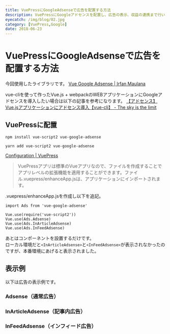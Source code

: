 ```yaml
---
title: VuePressにGoogleAdsenseで広告を配置する方法
description: VuePressにGoogleアドセンスを配置し、広告の表示、収益の連携まで行います。
eyecatch: /img/blog/02.jpg
category: [VuePress,Google]
date: 2018-06-23
---
```


# VuePressにGoogleAdsenseで広告を配置する方法

今回使用したライブラリです。
[Vue Google Adsense \| Irfan Maulana](https://mazipan.github.io/vue-google-adsense/)

vue-cliを使って作ったVue.js + webpackのWEBアプリケーションにGoogleアドセンスを導入したい場合は以下の記事を参考になります。
[【アドセンス】Vue\.jsアプリケーションにアドセンス導入【vue\-cli】 \- The sky is the limit](http://www.sky-limit-future.com/entry/vue_googleadsense)

## VuePressに配置

```
npm install vue-script2 vue-google-adsense
```

```
yarn add vue-script2 vue-google-adsense
```

[Configuration \| VuePress](https://vuepress.vuejs.org/guide/basic-config.html#app-level-enhancements)

> VuePressアプリは標準のVueアプリなので、ファイルを作成することでアプリレベルの拡張機能を適用することができます。ファイル.vuepress/enhanceApp.jsは、アプリケーションにインポートされます。

.vuepress/enhanceApp.jsを作成し以下を追記。

```
import Ads from 'vue-google-adsense'

Vue.use(require('vue-script2'))
Vue.use(Ads.Adsense)
Vue.use(Ads.InArticleAdsense)
Vue.use(Ads.InFeedAdsense)
```

あとはコンポーネントを設置するだけです。  
ローカル環境だと`<InArticleAdsense>`と`<InFeedAdsense>`が表示されなかったのですが、本番環境にあげると表示されました。

## 表示例

以下は広告の表示例です。

### Adsense（通常広告）

<Adsense
	data-ad-client="ca-pub-9870466105427266">
</Adsense>

### InArticleAdsense（記事内広告）

<InArticleAdsense
    data-ad-client="ca-pub-9870466105427266">
</InArticleAdsense>
 
### InFeedAdsense（インフィード広告）

<InFeedAdsense
	data-ad-layout-key="-fg+5n+6t-e7+r"
    data-ad-client="ca-pub-9870466105427266">
</InFeedAdsense>